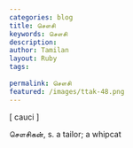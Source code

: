 ```yaml
---
categories: blog
title: சௌசி
keywords: சௌசி
description: 
author: Tamilan
layout: Ruby
tags: 
 
permalink: சௌசி
featured: /images/ttak-48.png
---
```

  
[ cauci ]  
  
சௌசிகன், s. a tailor; a whipcat